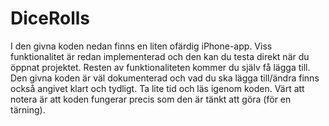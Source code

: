 DiceRolls
=========

I den givna koden nedan finns en liten ofärdig iPhone-app. Viss funktionalitet är redan implementerad och den kan du testa direkt när du öppnat projektet. Resten av funktionaliteten kommer du själv få lägga till. Den givna koden är väl dokumenterad och vad du ska lägga till/ändra finns också angivet klart och tydligt. Ta lite tid och läs igenom koden. Värt att notera är att koden fungerar precis som den är tänkt att göra (för en tärning).
